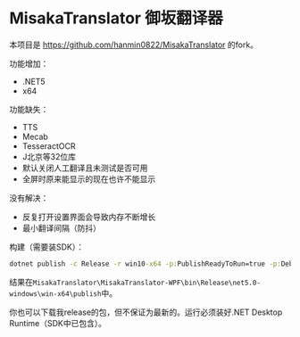 # MisakaTranslator 御坂翻译器

本项目是 https://github.com/hanmin0822/MisakaTranslator 的fork。

功能增加：

* .NET5
* x64

功能缺失：

* TTS
* Mecab
* TesseractOCR
* J北京等32位库
* 默认关闭人工翻译且未测试是否可用
* 全屏时原来能显示的现在也许不能显示

没有解决：

* 反复打开设置界面会导致内存不断增长
* 最小翻译间隔（防抖）

构建（需要装SDK）：

```cmd
dotnet publish -c Release -r win10-x64 -p:PublishReadyToRun=true -p:DebugType=none --self-contained=false
```

结果在`MisakaTranslator\MisakaTranslator-WPF\bin\Release\net5.0-windows\win-x64\publish`中。

你也可以下载我release的包，但不保证为最新的。运行必须装好.NET Desktop Runtime（SDK中已包含）。
